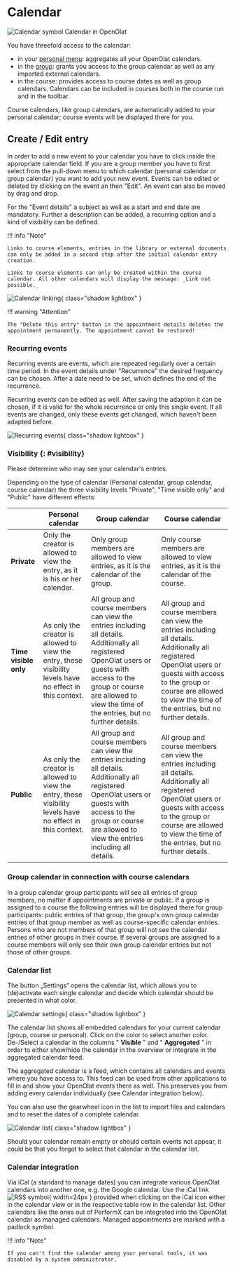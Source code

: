 # Calendar

![Calendar symbol](assets/calendar.png) Calendar in OpenOlat

You have threefold access to the calendar:

* in your [personal menu](../personal_menu/index.md): aggregates all your OpenOlat calendars.
* in the [group](../groups/Using_Group_Tools.md): grants you access to the group calendar as well as any imported external calendars.
* in the course: provides access to course dates as well as group calendars. Calendars can be included in courses both in the course run and in the toolbar.

Course calendars, like group calendars, are automatically added to your personal calendar; course events will be displayed there for you.

## Create / Edit entry

In order to add a new event to your calendar you have to click inside the appropriate calendar field. If you are a group member you have to first select from the pull-down menu to which calendar (personal calendar or group calendar) you want to add your new event. Events can be edited or deleted by clicking on the event an then "Edit". An event can also be moved by drag and drop.

For the "Event details" a subject as well as a start and end date are mandatory. Further a description can be added, a recurring option and a kind of visibility can be defined.

!!! info "Note"

    Links to course elements, entries in the library or external documents can only be added in a second step after the initial calendar entry creation.
    
    Links to course elements can only be created within the course calendar. All other calendars will display the message: _Link not possible._

![Calendar linking](assets/calendar_connection_EN.png){ class="shadow lightbox" }

!!! warning "Attention"

    The "Delete this entry" button in the appointment details deletes the appointment permanently. The appointment cannot be restored!

### Recurring events

Recurring events are events, which are repeated regularly over a certain time period. In the event details under "Recurrence" the desired frequency can be chosen. After a date need to be set, which defines the end of the recurrence.

Recurring events can be edited as well. After saving the adaption it can be chosen, if it is valid for the whole recurrence or only this single event. If all events are changed, only these events get changed, which haven't been adapted before.

![Recurring events](assets/recurringevent_EN.png){ class="shadow lightbox" }

### Visibility {: #visibility}

Please determine who may see your calendar's entries.

Depending on the type of calendar (Personal calendar, group calendar, course calendar) the three visibility levels "Private", "Time visible only" and "Public" have different effects:

|| Personal calendar| Group calendar| Course calendar  
---|---|---|---  
**Private** | Only the creator is allowed to view the entry, as it is his or her calendar.| Only group members are allowed to view entries, as it is the calendar of the group. | Only course members are allowed to view entries, as it is the calendar of the course.  
**Time visible only** | As only the creator is allowed to view the entry, these visibility levels have no effect in this context. | All group and course members can view the entries including all details. Additionally all registered OpenOlat users or guests with access to the group or course are allowed to view the time of the entries, but no further details. | All group and course members can view the entries including all details. Additionally all registered OpenOlat users or guests with access to the group or course are allowed to view the time of the entries, but no further details.
**Public** | As only the creator is allowed to view the entry, these visibility levels have no effect in this context. | All group and course members can view the entries including all details. Additionally all registered OpenOlat users or guests with access to the group or course are allowed to view the entries including all details. | All group and course members can view the entries including all details. Additionally all registered OpenOlat users or guests with access to the group or course are allowed to view the time of the entries, but no further details.

### Group calendar in connection with course calendars

In a group calendar group participants will see all entries of group members, no matter if appointments are private or public. If a group is assigned to a course the following entries will be displayed there for group participants: public entries of that group, the group's own group calendar entries of that group member as well as course-specific calendar entries. Persons who are not members of that group will not see the calendar entries of other groups in their course. If several groups are assigned to a course members will only see their own group calendar entries but not those of other groups.

### Calendar list

The button „Settings“ opens the calendar list, which allows you to (de)activate each single calendar and decide which calendar should be presented in what color.

![Calendar settings](assets/calendar.gif){ class="shadow lightbox" }

The calendar list shows all embedded calendars for your current calendar (group, course or personal). Click on the color to select another color. De-/Select a calendar in the columns " **Visible** " and " **Aggregated** " in order to either show/hide the calendar in the overview or integrate in the aggregated calendar feed.

The aggregated calendar is a feed, which contains all calendars and events where you have access to. This feed can be used from other applications to fill in and show your OpenOlat events there as well. This preserves you from adding every calendar individually (see Calendar integration below).

You can also use the gearwheel icon in the list to import files and calendars and to reset the dates of a complete calendar.

![Calendar list](assets/calendar_list.gif){ class="shadow lightbox" }

Should your calendar remain empty or should certain events not appear, it could be that you forgot to select that calendar in the calendar list.

### Calendar integration

Via iCal (a standard to manage dates) you can integrate various OpenOlat calendars into another one, e.g. the Google calendar. Use the iCal link ![RSS symbol](assets/rss.png){ width=24px } provided when clicking on the iCal icon either in the calendar view or in the respective table row in the calendar list. Other calendars like the ones out of PerformX can be integrated into the OpenOlat calendar as managed calendars. Managed appointments are marked with a padlock symbol.

!!! info "Note"

    If you can't find the calendar among your personal tools, it was disabled by a system administrator.
